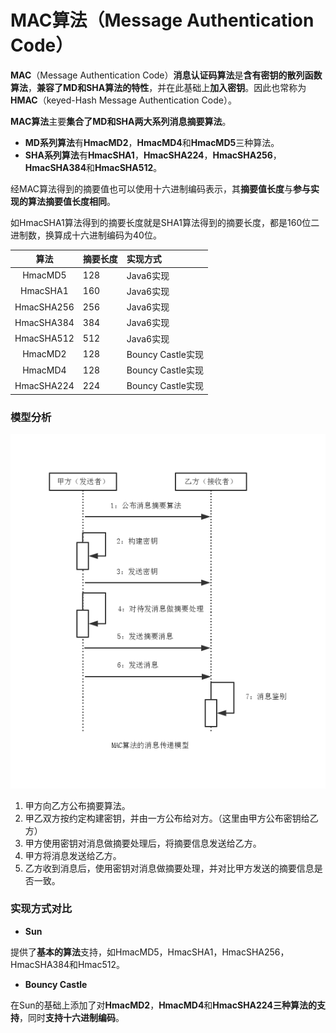 MAC算法（Message Authentication Code）
===

**MAC**（Message Authentication Code）**消息认证码算法**是**含有密钥的散列函数算法**，**兼容了MD和SHA算法的特性**，并在此基础上**加入密钥**。因此也常称为**HMAC**（keyed-Hash Message Authentication Code）。

**MAC算法**主要**集合了MD和SHA两大系列消息摘要算法**。
- **MD系列算法**有**HmacMD2**，**HmacMD4**和**HmacMD5**三种算法。
- **SHA系列算法**有**HmacSHA1**，**HmacSHA224**，**HmacSHA256**，**HmacSHA384**和**HmacSHA512**。

经MAC算法得到的摘要值也可以使用十六进制编码表示，其**摘要值长度**与**参与实现的算法摘要值长度相同**。

如HmacSHA1算法得到的摘要长度就是SHA1算法得到的摘要长度，都是160位二进制数，换算成十六进制编码为40位。

| 算法   |  摘要长度 |     实现方式       |
| :--------: | :-- |        :--        |
| HmacMD5    | 128 | Java6实现         |
| HmacSHA1   | 160 | Java6实现         |
| HmacSHA256 | 256 | Java6实现         |
| HmacSHA384 | 384 | Java6实现         |
| HmacSHA512 | 512 | Java6实现         |
| HmacMD2    | 128 | Bouncy Castle实现 |
| HmacMD4    | 128 | Bouncy Castle实现 |
| HmacSHA224 | 224 | Bouncy Castle实现 |

### 模型分析

![MAC](img/2.3-mac.png)

1. 甲方向乙方公布摘要算法。
2. 甲乙双方按约定构建密钥，并由一方公布给对方。（这里由甲方公布密钥给乙方）
3. 甲方使用密钥对消息做摘要处理后，将摘要信息发送给乙方。
4. 甲方将消息发送给乙方。
5. 乙方收到消息后，使用密钥对消息做摘要处理，并对比甲方发送的摘要信息是否一致。


### 实现方式对比

- **Sun**

提供了**基本的算法**支持，如HmacMD5，HmacSHA1，HmacSHA256，HmacSHA384和Hmac512。

- **Bouncy Castle**

在Sun的基础上添加了对**HmacMD2**，**HmacMD4**和**HmacSHA224三种算法的支持**，同时**支持十六进制编码**。
